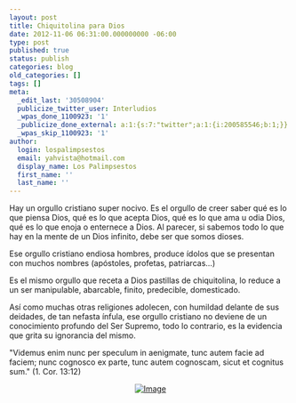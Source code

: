 ```yaml
---
layout: post
title: Chiquitolina para Dios
date: 2012-11-06 06:31:00.000000000 -06:00
type: post
published: true
status: publish
categories: blog
old_categories: []
tags: []
meta:
  _edit_last: '30508904'
  publicize_twitter_user: Interludios
  _wpas_done_1100923: '1'
  _publicize_done_external: a:1:{s:7:"twitter";a:1:{i:200585546;b:1;}}
  _wpas_skip_1100923: '1'
author:
  login: lospalimpsestos
  email: yahvista@hotmail.com
  display_name: Los Palimpsestos
  first_name: ''
  last_name: ''
---
```

<p>Hay un orgullo cristiano super nocivo. Es el orgullo de creer saber qué es lo que piensa Dios, qué es lo que acepta Dios, qué es lo que ama u odia Dios, qué es lo que enoja o enternece a Dios. Al parecer, si sabemos todo lo que hay en la mente de un Dios infinito, debe ser que somos dioses.</p>
<p>Ese orgullo cristiano endiosa hombres, produce ídolos que se presentan con muchos nombres (apóstoles, profetas, patriarcas...)</p>
<p>Es el mismo orgullo que receta a Dios pastillas de chiquitolina, lo reduce a un ser manipulable, abarcable, finito, predecible, domesticado.</p>
<p>Así como muchas otras religiones adolecen, con humildad delante de sus deidades, de tan nefasta ínfula, ese orgullo cristiano no deviene de un conocimiento profundo del Ser Supremo, todo lo contrario, es la evidencia que grita su ignorancia del mismo.</p>
<p>"Videmus enim nunc per speculum in aenigmate, tunc autem facie ad faciem; nunc cognosco ex parte, tunc autem cognoscam, sicut et cognitus sum." (1. Cor. 13:12)</p>
<p style="text-align:center;"> <a href="http://lospalimpsestos.files.wordpress.com/2012/11/chapulin1.jpg"><img id="i-772" class="size-full wp-image" alt="Image" src="{{ site.baseurl }}/assets/chapulin1.jpg" /></a></p>
